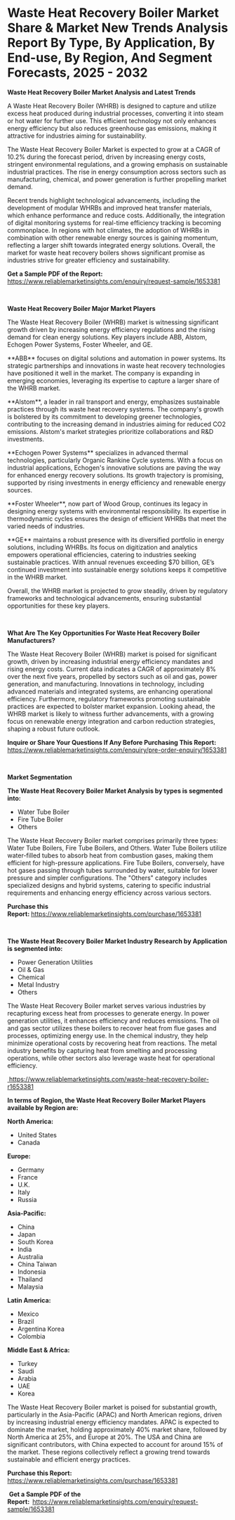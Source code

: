 <p><h1>Waste Heat Recovery Boiler Market Share & Market New Trends Analysis Report By Type, By Application, By End-use, By Region, And Segment Forecasts, 2025 - 2032</h1></p><p><strong>Waste Heat Recovery Boiler Market Analysis and Latest Trends</strong></p>
<p><p>A Waste Heat Recovery Boiler (WHRB) is designed to capture and utilize excess heat produced during industrial processes, converting it into steam or hot water for further use. This efficient technology not only enhances energy efficiency but also reduces greenhouse gas emissions, making it attractive for industries aiming for sustainability. </p><p>The Waste Heat Recovery Boiler Market is expected to grow at a CAGR of 10.2% during the forecast period, driven by increasing energy costs, stringent environmental regulations, and a growing emphasis on sustainable industrial practices. The rise in energy consumption across sectors such as manufacturing, chemical, and power generation is further propelling market demand. </p><p>Recent trends highlight technological advancements, including the development of modular WHRBs and improved heat transfer materials, which enhance performance and reduce costs. Additionally, the integration of digital monitoring systems for real-time efficiency tracking is becoming commonplace. In regions with hot climates, the adoption of WHRBs in combination with other renewable energy sources is gaining momentum, reflecting a larger shift towards integrated energy solutions. Overall, the market for waste heat recovery boilers shows significant promise as industries strive for greater efficiency and sustainability.</p></p>
<p><strong>Get a Sample PDF of the Report:&nbsp;</strong> <a href="https://www.reliablemarketinsights.com/enquiry/request-sample/1653381?utm_campaign=3455&utm_medium=2&utm_source=Github&utm_content=ia&utm_term=16042025&utm_id=waste-heat-recovery-boiler">https://www.reliablemarketinsights.com/enquiry/request-sample/1653381</a></p>
<p>&nbsp;</p>
<p><strong>Waste Heat Recovery Boiler Major Market Players</strong></p>
<p><p>The Waste Heat Recovery Boiler (WHRB) market is witnessing significant growth driven by increasing energy efficiency regulations and the rising demand for clean energy solutions. Key players include ABB, Alstom, Echogen Power Systems, Foster Wheeler, and GE.</p><p>**ABB** focuses on digital solutions and automation in power systems. Its strategic partnerships and innovations in waste heat recovery technologies have positioned it well in the market. The company is expanding in emerging economies, leveraging its expertise to capture a larger share of the WHRB market.</p><p>**Alstom**, a leader in rail transport and energy, emphasizes sustainable practices through its waste heat recovery systems. The company's growth is bolstered by its commitment to developing greener technologies, contributing to the increasing demand in industries aiming for reduced CO2 emissions. Alstom's market strategies prioritize collaborations and R&D investments.</p><p>**Echogen Power Systems** specializes in advanced thermal technologies, particularly Organic Rankine Cycle systems. With a focus on industrial applications, Echogen's innovative solutions are paving the way for enhanced energy recovery solutions. Its growth trajectory is promising, supported by rising investments in energy efficiency and renewable energy sources. </p><p>**Foster Wheeler**, now part of Wood Group, continues its legacy in designing energy systems with environmental responsibility. Its expertise in thermodynamic cycles ensures the design of efficient WHRBs that meet the varied needs of industries.</p><p>**GE** maintains a robust presence with its diversified portfolio in energy solutions, including WHRBs. Its focus on digitization and analytics empowers operational efficiencies, catering to industries seeking sustainable practices. With annual revenues exceeding $70 billion, GE’s continued investment into sustainable energy solutions keeps it competitive in the WHRB market.</p><p>Overall, the WHRB market is projected to grow steadily, driven by regulatory frameworks and technological advancements, ensuring substantial opportunities for these key players.</p></p>
<p>&nbsp;</p>
<p><strong>What Are The Key Opportunities For Waste Heat Recovery Boiler Manufacturers?</strong></p>
<p><p>The Waste Heat Recovery Boiler (WHRB) market is poised for significant growth, driven by increasing industrial energy efficiency mandates and rising energy costs. Current data indicates a CAGR of approximately 8% over the next five years, propelled by sectors such as oil and gas, power generation, and manufacturing. Innovations in technology, including advanced materials and integrated systems, are enhancing operational efficiency. Furthermore, regulatory frameworks promoting sustainable practices are expected to bolster market expansion. Looking ahead, the WHRB market is likely to witness further advancements, with a growing focus on renewable energy integration and carbon reduction strategies, shaping a robust future outlook.</p></p>
<p><strong>Inquire or Share Your Questions If Any Before Purchasing This Report:</strong> <a href="https://www.reliablemarketinsights.com/enquiry/pre-order-enquiry/1653381?utm_campaign=3455&utm_medium=2&utm_source=Github&utm_content=ia&utm_term=16042025&utm_id=waste-heat-recovery-boiler">https://www.reliablemarketinsights.com/enquiry/pre-order-enquiry/1653381</a></p>
<p>&nbsp;</p>
<p><strong>Market Segmentation</strong></p>
<p><strong>The Waste Heat Recovery Boiler Market Analysis by types is segmented into:</strong></p>
<p><ul><li>Water Tube Boiler</li><li>Fire Tube Boiler</li><li>Others</li></ul></p>
<p><p>The Waste Heat Recovery Boiler market comprises primarily three types: Water Tube Boilers, Fire Tube Boilers, and Others. Water Tube Boilers utilize water-filled tubes to absorb heat from combustion gases, making them efficient for high-pressure applications. Fire Tube Boilers, conversely, have hot gases passing through tubes surrounded by water, suitable for lower pressure and simpler configurations. The "Others" category includes specialized designs and hybrid systems, catering to specific industrial requirements and enhancing energy efficiency across various sectors.</p></p>
<p><strong>Purchase this Report:&nbsp;</strong><a href="https://www.reliablemarketinsights.com/purchase/1653381?utm_campaign=3455&utm_medium=2&utm_source=Github&utm_content=ia&utm_term=16042025&utm_id=waste-heat-recovery-boiler">https://www.reliablemarketinsights.com/purchase/1653381</a></p>
<p>&nbsp;</p>
<p><strong>The Waste Heat Recovery Boiler Market Industry Research by Application is segmented into:</strong></p>
<p><ul><li>Power Generation Utilities</li><li>Oil & Gas</li><li>Chemical</li><li>Metal Industry</li><li>Others</li></ul></p>
<p><p>The Waste Heat Recovery Boiler market serves various industries by recapturing excess heat from processes to generate energy. In power generation utilities, it enhances efficiency and reduces emissions. The oil and gas sector utilizes these boilers to recover heat from flue gases and processes, optimizing energy use. In the chemical industry, they help minimize operational costs by recovering heat from reactions. The metal industry benefits by capturing heat from smelting and processing operations, while other sectors also leverage waste heat for operational efficiency.</p></p>
<p><a href="https://www.reliablemarketinsights.com/waste-heat-recovery-boiler-r1653381?utm_campaign=3455&utm_medium=2&utm_source=Github&utm_content=ia&utm_term=16042025&utm_id=waste-heat-recovery-boiler">&nbsp;https://www.reliablemarketinsights.com/waste-heat-recovery-boiler-r1653381</a></p>
<p><strong>In terms of Region, the Waste Heat Recovery Boiler Market Players available by Region are:</strong></p>
<p>
    <p> <strong> North America: </strong>
        <ul>
            <li>United States</li>
            <li>Canada</li>
        </ul>
        </p> 
    <p> <strong> Europe: </strong>
        <ul>
            <li>Germany</li>
            <li>France</li>
            <li>U.K.</li>
            <li>Italy</li>
            <li>Russia</li>
        </ul>
        </p> 
    <p> <strong> Asia-Pacific: </strong>
        <ul>
            <li>China</li>
            <li>Japan</li>
            <li>South Korea</li>
            <li>India</li>
            <li>Australia</li>
            <li>China Taiwan</li>
            <li>Indonesia</li>
            <li>Thailand</li>
            <li>Malaysia</li>
        </ul>
        </p> 
    <p> <strong> Latin America: </strong>
        <ul>
            <li>Mexico</li>
            <li>Brazil</li>
            <li>Argentina Korea</li>
            <li>Colombia</li>
        </ul>
        </p> 
    <p> <strong> Middle East & Africa: </strong>
        <ul>
            <li>Turkey</li>
            <li>Saudi</li>
            <li>Arabia</li>
            <li>UAE</li>
            <li>Korea</li>
        </ul>
    </p>
    </p>
<p><p>The Waste Heat Recovery Boiler market is poised for substantial growth, particularly in the Asia-Pacific (APAC) and North American regions, driven by increasing industrial energy efficiency mandates. APAC is expected to dominate the market, holding approximately 40% market share, followed by North America at 25%, and Europe at 20%. The USA and China are significant contributors, with China expected to account for around 15% of the market. These regions collectively reflect a growing trend towards sustainable and efficient energy practices.</p></p>
<p><strong>Purchase this Report: </strong><a href="https://www.reliablemarketinsights.com/purchase/1653381?utm_campaign=3455&utm_medium=2&utm_source=Github&utm_content=ia&utm_term=16042025&utm_id=waste-heat-recovery-boiler">https://www.reliablemarketinsights.com/purchase/1653381</a></p>
<p>&nbsp;<strong>Get a Sample PDF of the Report:&nbsp;&nbsp;</strong><a href="https://www.reliablemarketinsights.com/enquiry/request-sample/1653381?utm_campaign=3455&utm_medium=2&utm_source=Github&utm_content=ia&utm_term=16042025&utm_id=waste-heat-recovery-boiler">https://www.reliablemarketinsights.com/enquiry/request-sample/1653381</a></p>
<p><strong></strong></p>
<p><p></p><p></p><p></p></p>